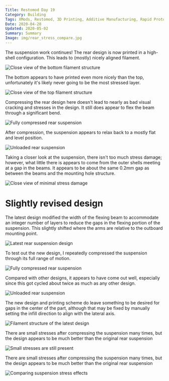 ```yaml
---
Title: Restomod Day 19
Category: Building
Tags: XMods, Restomod, 3D Printing, Additive Manufacturing, Rapid Prototyping
Date: 2020-04-28
Updated: 2020-05-02
Summary: Summary
Image: img/rear_stress_compare.jpg
---
```


The suspension work continues! The rear design is now printed in a high-shell
configuration. This leads to (mostly) nicely aligned filament.

![Close view of the bottom filament structure]({attach}/img/IMG_5429.jpg)

The bottom appears to have printed even more nicely than the top, unfortunately
it's likely never going to be the most stressed layer.

![Close view of the top filament structure]({attach}/img/IMG_5431.jpg)

Compressing the rear design here doesn't lead to nearly as bad visual cracking
and stresses in the design. It still does appear to flex the beam through a
significant bend.

![Fully compressed rear suspension]({attach}/img/IMG_5432.jpg)

After compression, the suspension appears to relax back to a mostly flat and
level position.

![Unloaded rear suspension]({attach}/img/IMG_5433.jpg)

Taking a closer look at the suspension, there isn't too much stress damage;
however, what little there is appears to come from the outer shells meeting at a
gap in the beams. It appears to be about the same 0.2mm gap as between the beams
and the mounting hole structure.

![Close view of minimal stress damage]({attach}/img/IMG_5435.jpg)

# Slightly revised design

The latest design modified the width of the flexing beam to accommodate an
integer number of layers to reduce the gaps in the flexing portion of the
suspension. This slightly shifted where the arms are relative to the outboard
mounting point.

![Latest rear suspension design]({attach}/img/CAD_FlexRearSuspension_2020-04-28.jpg)

To test out the new design, I repeatedly compressed the suspension through its
full range of motion.

![Fully compressed rear suspension]({attach}/img/IMG_5441.jpg)

Compared with other designs, it appears to have come out well, especially since
this got cycled about twice as much as any other design.

![Unloaded rear suspension]({attach}/img/IMG_5442.jpg)

The new design and printing scheme do leave something to be desired for gaps in
the center of the part, although that may be fixed by manually setting the
infill direction to align with the lateral axis.

![Filament structure of the latest design]({attach}/img/IMG_5444.jpg)

There are small stresses after compressing the suspension many times, but the
design appears to be much better than the original rear suspension

![Small stresses are still present]({attach}/img/IMG_5445.jpg)

There are small stresses after compressing the suspension many times, but the
design appears to be much better than the original rear suspension

![Comparing suspension stress effects]({attach}/img/rear_stress_compare.jpg)

